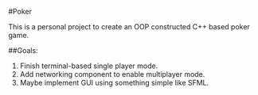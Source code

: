 #Poker

This is a personal project to create an OOP constructed C++ based poker game.

##Goals:
1. Finish terminal-based single player mode.
1. Add networking component to enable multiplayer mode.
1. Maybe implement GUI using something simple like SFML.
